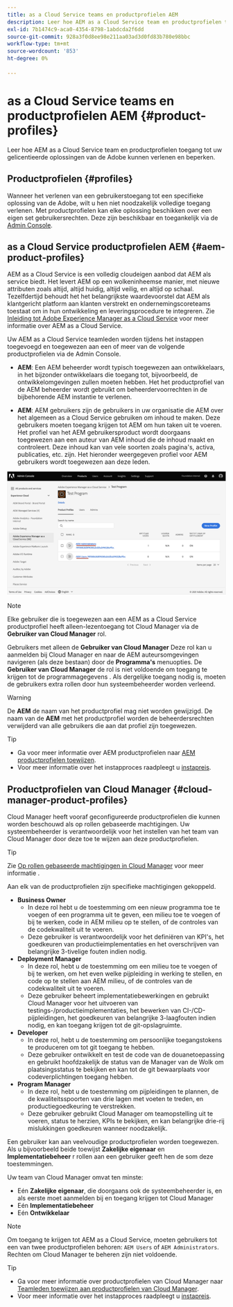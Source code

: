 ```yaml
---
title: as a Cloud Service teams en productprofielen AEM
description: Leer hoe AEM as a Cloud Service team en productprofielen toegang tot uw gelicentieerde oplossingen van de Adobe kunnen verlenen en beperken.
exl-id: 7b1474c9-aca0-4354-8798-1abdcda2f6dd
source-git-commit: 928a3f0d8ee98e211aa03ad3d0fd83b780e98bbc
workflow-type: tm+mt
source-wordcount: '853'
ht-degree: 0%

---
```



# as a Cloud Service teams en productprofielen AEM {#product-profiles}

Leer hoe AEM as a Cloud Service team en productprofielen toegang tot uw gelicentieerde oplossingen van de Adobe kunnen verlenen en beperken.

## Productprofielen {#profiles}

Wanneer het verlenen van een gebruikerstoegang tot een specifieke oplossing van de Adobe, wilt u hen niet noodzakelijk volledige toegang verlenen. Met productprofielen kan elke oplossing beschikken over een eigen set gebruikersrechten. Deze zijn beschikbaar en toegankelijk via de [Admin Console](/help/journey-onboarding/admin-console.md).

## as a Cloud Service productprofielen AEM {#aem-product-profiles}

AEM as a Cloud Service is een volledig cloudeigen aanbod dat AEM als service biedt. Het levert AEM op een wolkeninheemse manier, met nieuwe attributen zoals altijd, altijd huidig, altijd veilig, en altijd op schaal. Tezelfdertijd behoudt het het belangrijkste waardevoorstel dat AEM als klantgericht platform aan klanten verstrekt en ondernemingscoreteams toestaat om in hun ontwikkeling en leveringsprocedure te integreren. Zie [Inleiding tot Adobe Experience Manager as a Cloud Service](/help/overview/introduction.md) voor meer informatie over AEM as a Cloud Service.

Uw AEM as a Cloud Service teamleden worden tijdens het instappen toegevoegd en toegewezen aan een of meer van de volgende productprofielen via de Admin Console.

* **AEM**: Een AEM beheerder wordt typisch toegewezen aan ontwikkelaars, in het bijzonder ontwikkelaars die toegang tot, bijvoorbeeld, de ontwikkelomgevingen zullen moeten hebben. Het het productprofiel van de AEM beheerder wordt gebruikt om beheerdervoorrechten in de bijbehorende AEM instantie te verlenen.

* **AEM**: AEM gebruikers zijn de gebruikers in uw organisatie die AEM over het algemeen as a Cloud Service gebruiken om inhoud te maken. Deze gebruikers moeten toegang krijgen tot AEM om hun taken uit te voeren. Het profiel van het AEM gebruikersproduct wordt doorgaans toegewezen aan een auteur van AEM inhoud die de inhoud maakt en controleert. Deze inhoud kan van vele soorten zoals pagina&#39;s, activa, publicaties, etc. zijn. Het hieronder weergegeven profiel voor AEM gebruikers wordt toegewezen aan deze leden.

![Productprofielen](/help/onboarding/assets/admin-console-profiles.png)

>[!NOTE]
>
>Elke gebruiker die is toegewezen aan een AEM as a Cloud Service productprofiel heeft alleen-lezentoegang tot Cloud Manager via de **Gebruiker van Cloud Manager** rol.
>
>Gebruikers met alleen de **Gebruiker van Cloud Manager** Deze rol kan u aanmelden bij Cloud Manager en naar de AEM auteursomgevingen navigeren (als deze bestaan) door de **Programma&#39;s** menuopties. De **Gebruiker van Cloud Manager** de rol is niet voldoende om toegang te krijgen tot de programmagegevens . Als dergelijke toegang nodig is, moeten de gebruikers extra rollen door hun systeembeheerder worden verleend.

>[!WARNING]
>
>De **AEM** de naam van het productprofiel mag niet worden gewijzigd. De naam van de **AEM** met het productprofiel worden de beheerdersrechten verwijderd van alle gebruikers die aan dat profiel zijn toegewezen.

>[!TIP]
>
>* Ga voor meer informatie over AEM productprofielen naar [AEM productprofielen toewijzen](/help/journey-onboarding/assign-profiles-aem.md).
>* Voor meer informatie over het instapproces raadpleegt u [instapreis](/help/journey-onboarding/overview.md).

## Productprofielen van Cloud Manager {#cloud-manager-product-profiles}

Cloud Manager heeft vooraf geconfigureerde productprofielen die kunnen worden beschouwd als op rollen gebaseerde machtigingen. Uw systeembeheerder is verantwoordelijk voor het instellen van het team van Cloud Manager door deze toe te wijzen aan deze productprofielen.

>[!TIP]
>
>Zie [Op rollen gebaseerde machtigingen in Cloud Manager](/help/onboarding/cloud-manager-introduction.md#role-based-permissions) voor meer informatie .

Aan elk van de productprofielen zijn specifieke machtigingen gekoppeld.

* **Business Owner**
   * In deze rol hebt u de toestemming om een nieuw programma toe te voegen of een programma uit te geven, een milieu toe te voegen of bij te werken, code in AEM milieu op te stellen, of de controles van de codekwaliteit uit te voeren.
   * Deze gebruiker is verantwoordelijk voor het definiëren van KPI&#39;s, het goedkeuren van productieimplementaties en het overschrijven van belangrijke 3-tivelige fouten indien nodig.
* **Deployment Manager**
   * In deze rol, hebt u de toestemming om een milieu toe te voegen of bij te werken, om het even welke pijpleiding in werking te stellen, en code op te stellen aan AEM milieu, of de controles van de codekwaliteit uit te voeren.
   * Deze gebruiker beheert implementatiebewerkingen en gebruikt Cloud Manager voor het uitvoeren van testings-/productieimplementaties, het bewerken van CI-/CD-pijpleidingen, het goedkeuren van belangrijke 3-laagfouten indien nodig, en kan toegang krijgen tot de git-opslagruimte.
* **Developer**
   * In deze rol, hebt u de toestemming om persoonlijke toegangstokens te produceren om tot git toegang te hebben.
   * Deze gebruiker ontwikkelt en test de code van de douanetoepassing en gebruikt hoofdzakelijk de status van de Manager van de Wolk om plaatsingsstatus te bekijken en kan tot de git bewaarplaats voor codeverplichtingen toegang hebben.
* **Program Manager**
   * In deze rol, hebt u de toestemming om pijpleidingen te plannen, de de kwaliteitsspoorten van drie lagen met voeten te treden, en productiegoedkeuring te verstrekken.
   * Deze gebruiker gebruikt Cloud Manager om teamopstelling uit te voeren, status te herzien, KPIs te bekijken, en kan belangrijke drie-rij mislukkingen goedkeuren wanneer noodzakelijk.

Een gebruiker kan aan veelvoudige productprofielen worden toegewezen. Als u bijvoorbeeld beide toewijst **Zakelijke eigenaar** en **Implementatiebeheer** r rollen aan een gebruiker geeft hen de som deze toestemmingen.

Uw team van Cloud Manager omvat ten minste:

* Eén **Zakelijke eigenaar**, die doorgaans ook de systeembeheerder is, en als eerste moet aanmelden bij en toegang krijgen tot Cloud Manager
* Eén **Implementatiebeheer**
* Eén **Ontwikkelaar**

>[!NOTE]
>
>Om toegang te krijgen tot AEM as a Cloud Service, moeten gebruikers tot een van twee productprofielen behoren: `AEM Users` of `AEM Administrators`. Rechten om Cloud Manager te beheren zijn niet voldoende.

>[!TIP]
>
>* Ga voor meer informatie over productprofielen van Cloud Manager naar [Teamleden toewijzen aan productprofielen van Cloud Manager](/help/journey-onboarding/assign-profiles-cloud-manager.md).
>* Voor meer informatie over het instapproces raadpleegt u [instapreis](/help/journey-onboarding/overview.md).
